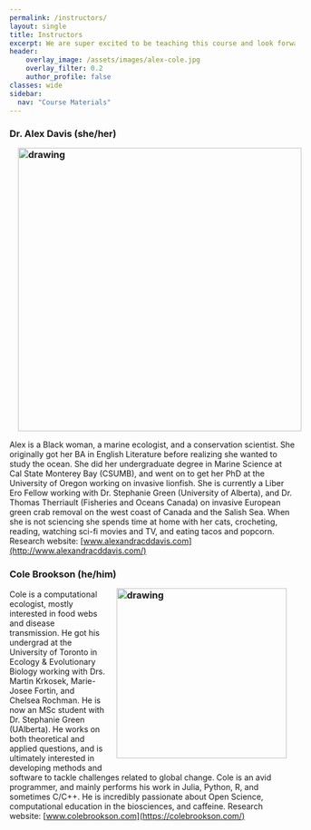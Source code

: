 ```yaml
---
permalink: /instructors/
layout: single
title: Instructors
excerpt: We are super excited to be teaching this course and look forward to making this course a great experience for the in-person students! We are also committed to making ALL our content available for free to anyone who would like to use it.
header:
    overlay_image: /assets/images/alex-cole.jpg
    overlay_filter: 0.2
    author_profile: false
classes: wide
sidebar:
  nav: "Course Materials"
---
```



### Dr. Alex Davis (she/her) <img align="left" src="https://colebrookson.github.io/marine-pop-ecol/assets/images/alex.jpg" style="padding: 15px" alt="drawing" width = "500"/>
Alex is a Black woman, a marine ecologist, and a conservation scientist. She originally got her BA in English Literature before realizing she wanted to study the ocean. She did her undergraduate degree in Marine Science at Cal State Monterey Bay (CSUMB), and went on to get her PhD at the University of Oregon working on invasive lionfish. She is currently a Liber Ero Fellow working with Dr. Stephanie Green (University of Alberta), and Dr. Thomas Therriault (Fisheries and Oceans Canada) on invasive European green crab removal on the west coast of Canada and the Salish Sea. ​When she is not sciencing she spends time at home with her cats, crocheting, reading, watching sci-fi movies and TV, and eating tacos and popcorn. Research website: [www.alexandracddavis.com](http://www.alexandracddavis.com/)

### Cole Brookson (he/him) <img align="right" src="https://colebrookson.github.io/marine-pop-ecol/assets/images/cole.png" style="padding: 15px" alt="drawing" width = "300"/>
Cole is a computational ecologist, mostly interested in food webs and disease transmission. He got his undergrad at the University of Toronto in Ecology & Evolutionary Biology working with Drs. Martin Krkosek, Marie-Josee Fortin, and Chelsea Rochman. He is now an MSc student with Dr. Stephanie Green (UAlberta). He works on both theoretical and applied questions, and is ultimately interested in developing methods and software to tackle challenges related to global change. Cole is an avid programmer, and mainly performs his work in Julia, Python, R, and sometimes C/C++. He is incredibly passionate about Open Science, computational education in the biosciences, and caffeine. Research website: [www.colebrookson.com](https://colebrookson.com/)

